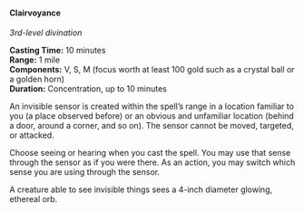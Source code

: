 #### Clairvoyance
<!-- markdownlint-disable link-image-reference-definitions -->
[_metadata_:spell_name]:- "Clairvoyance"
[_metadata_:spell_level]:- "3"
[_metadata_:spell_school]:- "divination"
[_metadata_:ritual]:- "false"
[_metadata_:casting_time_amount]:- "10"
[_metadata_:casting_time_unit]:- "minutes"
[_metadata_:range]:- "1 mile"
[_metadata_:target]:- "A location familiar to you or an obvious and unfamiliar location"
[_metadata_:components_verbal]:- "true"
[_metadata_:components_somatic]:- "true"
[_metadata_:components_material]:- "true"
[_metadata_:components_material_description]:- "focus worth at least 100 gold such as a crystal ball or a golden horn"
[_metadata_:components_material_cost]:- "100 gp"
[_metadata_:duration]:- "10 minutes"
[_metadata_:concentration]:- "true"
[_metadata_:compared_to_wotc_srd_5.1]:- "mechanics_same_wording_different"
[_metadata_:compared_to_a5e_srd]:- "???"
<!-- markdownlint-disable-next-line no-emphasis-as-heading -->
_3rd-level divination_

**Casting Time:** 10 minutes \
**Range:** 1 mile \
**Components:** V, S, M (focus worth at least 100 gold such as a crystal ball or a golden horn) \
**Duration:** Concentration, up to 10 minutes

An invisible sensor is created within the spell’s range in a location familiar to you (a place observed before) or an obvious and unfamiliar location (behind a door, around a corner, and so on).
The sensor cannot be moved, targeted, or attacked.

Choose seeing or hearing when you cast the spell.
You may use that sense through the sensor as if you were there.
As an action, you may switch which sense you are using through the sensor.

A creature able to see invisible things sees a 4-inch diameter glowing, ethereal orb.
